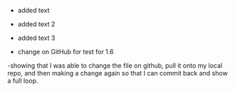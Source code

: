 - added text
- added text 2
- added text 3


- change on GitHub for test for 1.6

-showing that I was able to change the file on github, pull it onto my local repo, and then making a change again so that I can commit back and show a full loop.